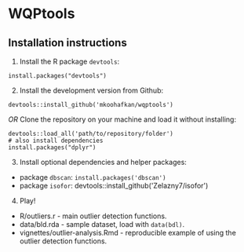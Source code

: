 # WQPtools

## Installation instructions

1. Install the R package `devtools`:

```
install.packages("devtools")
```

2. Install the development version from Github:

```
devtools::install_github('mkoohafkan/wqptools')
```

*OR* Clone the repository on your machine and load it without installing:

```
devtools::load_all('path/to/repository/folder')
# also install dependencies
install.packages("dplyr")
```

3. Install optional dependencies and helper packages:

- package `dbscan`: `install.packages('dbscan')`
- package `isofor`: devtools::install_github('Zelazny7/isofor')

4. Play!

- R/outliers.r - main outlier detection functions.
- data/bld.rda - sample dataset, load with `data(bdl)`.
- vignettes/outlier-analysis.Rmd - reproducible example of using the outlier detection functions.
